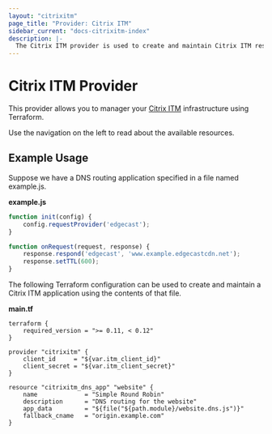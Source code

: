 ```yaml
---
layout: "citrixitm"
page_title: "Provider: Citrix ITM"
sidebar_current: "docs-citrixitm-index"
description: |-
  The Citrix ITM provider is used to create and maintain Citrix ITM resources. The provider needs to be configured with the proper credentials before it can be used.
---
```


# Citrix ITM Provider

This provider allows you to manager your [Citrix ITM](https://www.cedexis.com/) infrastructure using Terraform.

Use the navigation on the left to read about the available resources.

## Example Usage

Suppose we have a DNS routing application specified in a file named example.js.

**example.js**

```javascript
function init(config) {
    config.requestProvider('edgecast');
}

function onRequest(request, response) {
    response.respond('edgecast', 'www.example.edgecastcdn.net');
    response.setTTL(600);
}
```

The following Terraform configuration can be used to create and maintain a Citrix ITM application using the contents of that file.

**main.tf**

```hcl
terraform {
    required_version = ">= 0.11, < 0.12"
}

provider "citrixitm" {
    client_id     = "${var.itm_client_id}"
    client_secret = "${var.itm_client_secret}"
}

resource "citrixitm_dns_app" "website" {
    name             = "Simple Round Robin"
    description      = "DNS routing for the website"
    app_data         = "${file("${path.module}/website.dns.js")}"
    fallback_cname   = "origin.example.com"
}
```

